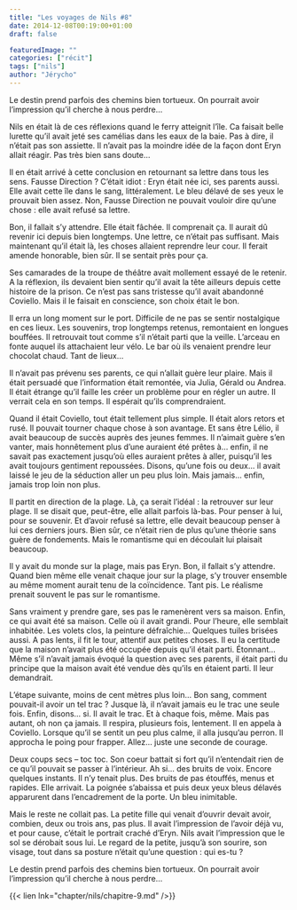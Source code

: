 ```yaml
---
title: "Les voyages de Nils #8"
date: 2014-12-08T00:19:00+01:00
draft: false

featuredImage: ""
categories: ["récit"]
tags: ["nils"]
author: "Jérycho"
---
```

Le destin prend parfois des chemins bien tortueux. On pourrait avoir l’impression qu’il cherche à nous perdre…

Nils en était là de ces réflexions quand le ferry atteignit l’île. Ca faisait belle lurette qu’il avait jeté ses camélias dans les eaux de la baie. Pas à dire, il n’était pas son assiette. Il n’avait pas la moindre idée de la façon dont Eryn allait réagir. Pas très bien sans doute…

Il en était arrivé à cette conclusion en retournant sa lettre dans tous les sens. Fausse Direction ? C’était idiot : Eryn était née ici, ses parents aussi. Elle avait cette île dans le sang, littéralement. Le bleu délavé de ses yeux le prouvait bien assez. Non, Fausse Direction ne pouvait vouloir dire qu’une chose : elle avait refusé sa lettre.

Bon, il fallait s’y attendre. Elle était fâchée. Il comprenait ça. Il aurait dû revenir ici depuis bien longtemps. Une lettre, ce n’était pas suffisant. Mais maintenant qu’il était là, les choses allaient reprendre leur cour. Il ferait amende honorable, bien sûr. Il se sentait près pour ça.

Ses camarades de la troupe de théâtre avait mollement essayé de le retenir. A la réflexion, ils devaient bien sentir qu’il avait la tête ailleurs depuis cette histoire de la prison. Ce n’est pas sans tristesse qu’il avait abandonné Coviello. Mais il le faisait en conscience, son choix était le bon.

Il erra un long moment sur le port. Difficile de ne pas se sentir nostalgique en ces lieux. Les souvenirs, trop longtemps retenus, remontaient en longues bouffées. Il retrouvait tout comme s’il n’était parti que la veille. L’arceau en fonte auquel ils attachaient leur vélo. Le bar où ils venaient prendre leur chocolat chaud. Tant de lieux…

Il n’avait pas prévenu ses parents, ce qui n’allait guère leur plaire. Mais il était persuadé que l’information était remontée, via Julia, Gérald ou Andrea. Il était étrange qu’il faille les créer un problème pour en régler un autre. Il verrait cela en son temps. Il espérait qu’ils comprendraient.

Quand il était Coviello, tout était tellement plus simple. Il était alors retors et rusé. Il pouvait tourner chaque chose à son avantage. Et sans être Lélio, il avait beaucoup de succès auprès des jeunes femmes. Il n’aimait guère s’en vanter, mais honnêtement plus d’une auraient été prêtes à… enfin, il ne savait pas exactement jusqu’où elles auraient prêtes à aller, puisqu’il les avait toujours gentiment repoussées. Disons, qu’une fois ou deux… il avait laissé le jeu de la séduction aller un peu plus loin. Mais jamais… enfin, jamais trop loin non plus.

Il partit en direction de la plage. Là, ça serait l’idéal : la retrouver sur leur plage. Il se disait que, peut-être, elle allait parfois là-bas. Pour penser à lui, pour se souvenir. Et d’avoir refusé sa lettre, elle devait beaucoup penser à lui ces derniers jours. Bien sûr, ce n’était rien de plus qu’une théorie sans guère de fondements. Mais le romantisme qui en découlait lui plaisait beaucoup.

Il y avait du monde sur la plage, mais pas Eryn. Bon, il fallait s’y attendre. Quand bien même elle venait chaque jour sur la plage, s’y trouver ensemble au même moment aurait tenu de la coïncidence. Tant pis. Le réalisme prenait souvent le pas sur le romantisme.

Sans vraiment y prendre gare, ses pas le ramenèrent vers sa maison. Enfin, ce qui avait été sa maison. Celle où il avait grandi. Pour l’heure, elle semblait inhabitée. Les volets clos, la peinture défraîchie… Quelques tuiles brisées aussi. A pas lents, il fit le tour, attentif aux petites choses. Il eu la certitude que la maison n’avait plus été occupée depuis qu’il était parti. Étonnant… Même s’il n’avait jamais évoqué la question avec ses parents, il était parti du principe que la maison avait été vendue dès qu’ils en étaient parti. Il leur demandrait.

L’étape suivante, moins de cent mètres plus loin… Bon sang, comment pouvait-il avoir un tel trac ? Jusque là, il n’avait jamais eu le trac une seule fois. Enfin, disons… si. Il avait le trac. Et à chaque fois, même. Mais pas autant, oh non ça jamais. Il respira, plusieurs fois, lentement. Il en appela à Coviello. Lorsque qu’il se sentit un peu plus calme, il alla jusqu’au perron. Il approcha le poing pour frapper. Allez… juste une seconde de courage.

Deux coups secs – toc toc. Son coeur battait si fort qu’il n’entendait rien de ce qu’il pouvait se passer à l’intérieur. Ah si… des bruits de voix. Encore quelques instants. Il n’y tenait plus. Des bruits de pas étouffés, menus et rapides. Elle arrivait. La poignée s’abaissa et puis deux yeux bleus délavés apparurent dans l’encadrement de la porte. Un bleu inimitable.

Mais le reste ne collait pas. La petite fille qui venait d’ouvrir devait avoir, combien, deux ou trois ans, pas plus. Il avait l’impression de l’avoir déjà vu, et pour cause, c’était le portrait craché d’Eryn. Nils avait l’impression que le sol se dérobait sous lui. Le regard de la petite, jusqu’à son sourire, son visage, tout dans sa posture n’était qu’une question : qui es-tu ?

Le destin prend parfois des chemins bien tortueux. On pourrait avoir l’impression qu’il cherche à nous perdre…

{{< lien lnk="chapter/nils/chapitre-9.md" />}}
